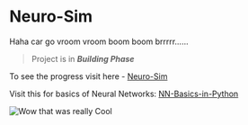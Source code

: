 # Neuro-Sim

Haha car go vroom vroom boom boom brrrrr......

> Project is in **_Building Phase_**

To see the progress visit here - [Neuro-Sim](./index.html)

Visit this for basics of Neural Networks: [NN-Basics-in-Python](./tests/basic-nn.ipynb)

![Wow that was really Cool](https://media.tenor.com/P503anRjAGcAAAAC/wow-that-was-very-cool-dani.gif)
